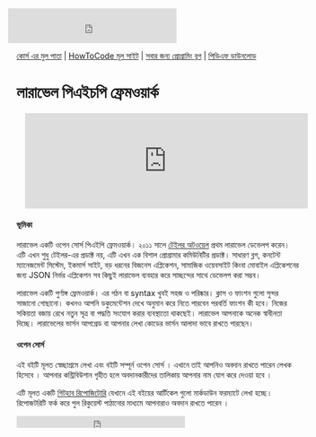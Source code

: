 <iframe src="https://www.facebook.com/plugins/likebox.php?href=https%3A%2F%2Fwww.facebook.com%2Fhowtocode.com.bd&amp;width&amp;height=62&amp;colorscheme=light&amp;show_faces=false&amp;header=false&amp;stream=false&amp;show_border=false&amp;appId=353725671441956" scrolling="no" frameborder="0" style="border:none; overflow:hidden; height:62px; margin-left:-15px;" allowTransparency="true"></iframe>

[কোর্স এর মুল পাতা](http://laravel.howtocode.com.bd/) | [HowToCode মূল সাইট](http://www.howtocode.com.bd/) | [সবার জন্য প্রোগ্রামিং ব্লগ](http://blog.howtocode.com.bd/) | [পিডিএফ ডাউনলোড](https://www.gitbook.com/download/pdf/book/howtocode-com-bd/-laravel)     

# লারাভেল পিএইচপি ফ্রেমওয়ার্ক

<iframe scrolling="auto" frameborder="0" style="border:none; overflow:hidden; height:170px; width:100%; margin-left: 15;" allowTransparency="true" src="http://api.howtocode.com.bd/contrib/laravel"></iframe> 


#### ভূমিকা

লারাভেল একটি ওপেন সোর্স পিএইপি ফ্রেমওয়ার্ক। ২০১১ সালে [টেইলর অটওয়েল](http://taylorotwell.com/) প্রথম লারাভেল ডেভেলপ করেন। এটি এখন শুধু টেইলর-এর প্রডাক্ট নয়, এটি এখন এক বিশাল প্রোগ্রামার কমিউনিটির প্রডাক্ট। সাধারণ ব্লগ, কনটেন্ট ম্যানেজমেন্ট সিস্টেম, ইকমার্স সাইট, বড় ধরনের বিজনেস এপ্লিকেশন, সামাজিক ওয়েবসাইট কিংবা মোবাইল এপ্লিকেশনের জন্য JSON নির্ভর এপ্লিকেশন সব কিছুই লারাভেল ব্যবহার করে সাচ্ছন্দের সাথে ডেভেলপ করা সম্ভব।

লারাভেল একটি পুর্ণাঙ্গ ফ্রেমওয়ার্ক। এর গঠন বা syntax খুবই সহজ ও পরিষ্কার। ক্লাস ও ফাংশন গুলো সুন্দর সাজানো গোছানো। কখনও আপনি ডকুমেন্টেশন দেখে অনুমান করে নিতে পারবেন পরবর্তি ফাংশন কী হবে। নিজের সকিয়তা বজায় রেখে নতুন সূত্র বা পদ্ধতি সংযোগ করার ব্যবস্থাতো থাকছেই। লারাভেল আপনাকে অনেক স্বাধীনতা দিচ্ছে। লারাভেলের ভার্সন আপগ্রেড বা আপনার লেখা কোডের ভার্সন আলাদা ভাবে রাখতে পারছেন।

#### ওপেন সোর্স

এই বইটি মূলত স্বেচ্ছাশ্রমে লেখা এবং বইটি সম্পূর্ন ওপেন সোর্স । এখানে তাই আপনিও অবদান রাখতে পারেন লেখক হিসেবে । আপনার কন্ট্রিবিউশান গৃহীত হলে অবদানকারীদের তালিকায় আপনার নাম যোগ করে দেওয়া হবে ।

এটি মূলত একটি [গিটহাব রিপোজিটোরি](https://github.com/howtocode-com-bd/laravel.howtocode.com.bd) যেখানে এই বইয়ের আর্টিকেল গুলো মার্কডাউন ফরম্যাটে লেখা হচ্ছে। রিপোজটরিটি ফর্ক করে পুল রিকুয়েস্ট পাঠানোর মাধ্যমে আপনারাও অবদান রাখতে পারেন ।

<iframe src="https://www.facebook.com/plugins/like.php?href=http%3A%2F%2Flaravel.howtocode.com.bd&amp;width&amp;layout=button_count&amp;action=like&amp;show_faces=false&amp;share=true&amp;height=21&amp;appId=353725671441956" scrolling="no" frameborder="0" style="border:none; overflow:hidden; height:21px;" allowTransparency="true"></iframe>

